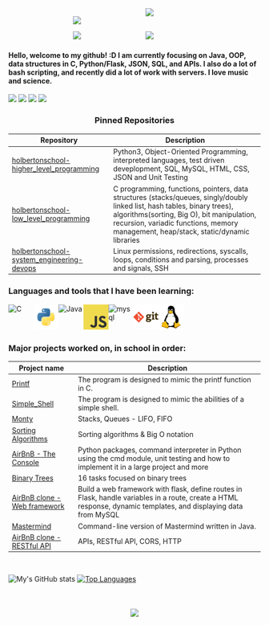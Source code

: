 <img align='right' src="https://media.giphy.com/media/PhE9yZiXP0tGgK3vcP/giphy.gif?cid=790b76118a01dbe4b73a29784733ef64636225393d816d7b&rid=giphy.gif&ct=s" width="230">

<p align="center">
 <img align='center' src="https://media.giphy.com/media/zKgyrMvWVUJu9SSHfB/giphy.gif?cid=790b76114ac591aeaeda09679f361e8179f636f0553aa8b1&rid=giphy.gif&ct=s" width="230">
  
<p align="center">
 <img align='right' src="https://media.giphy.com/media/TGXoYOYmVQ9v6M3g1q/giphy.gif?cid=790b7611f2102d61276fcc0b30df06ecad7d0b5ecb7d3a2f&rid=giphy.gif&ct=g" width="230">
 
<img src="https://readme-typing-svg.herokuapp.com?color=F7679E&lines=Passionate+learner+%26+programmer.;Problem+solver+%26+goal+setter.;Comedy%2C+anime%2C+painting+%E2%99%A5%EF%B8%8F">
</p>
<h4>Hello, welcome to my github! :D I am currently focusing on Java, OOP, data structures in C, Python/Flask, JSON, SQL, and APIs. I also do a lot of bash scripting, and recently did a lot of work with servers. I love music and science. </h4>

<a href="https://www.linkedin.com/in/caroline-delcarmen-8abb25205/"><img src="https://img.shields.io/badge/LinkedIn-0077B5?style=for-the-badge&logo=linkedin&logoColor=white"></a>
<a href="mailto:delcarmencaroline@gmail.com"><img src="https://img.shields.io/badge/Gmail-D14836?style=for-the-badge&logo=gmail&logoColor=white"></a>
<a href="https://github.com/cmdelcarmen/cmdelcarmen/blob/main/Caroline%20D.%20Resume.pdf"><img src="https://img.shields.io/badge/RESUME-FF69B4?style=for-the-badge"></a>
<a href="https://cmdelcarmen.medium.com/"><img src="https://img.shields.io/badge/BLOGS-brightgreen?style=for-the-badge"></a>
<br>
<h3 align="center">Pinned Repositories</h3>

| Repository | Description |
| --- | --- |
| [ holbertonschool-higher_level_programming](https://github.com/cmdelcarmen/holbertonschool-higher_level_programming) | Python3, Object-Oriented Programming, interpreted languages, test driven deveplopment, SQL, MySQL, HTML, CSS, JSON and Unit Testing |
| [ holbertonschool-low_level_programming](https://github.com/cmdelcarmen/holbertonschool-low_level_programming) | C programming, functions, pointers, data structures (stacks/queues, singly/doubly linked list, hash tables, binary trees), algorithms(sorting, Big O), bit manipulation, recursion, variadic functions, memory management, heap/stack, static/dynamic libraries |
| [ holbertonschool-system_engineering-devops](https://github.com/cmdelcarmen/holberton-system_engineering-devops) | Linux permissions, redirections, syscalls, loops, conditions and parsing, processes and signals, SSH |

<h3>Languages and tools that I have been learning:</h3>

<a href="https://github.com/cmdelcarmen/">
  <img align="left" alt="C" width="50px" src="https://cdn.iconscout.com/icon/free/png-512/c-programming-569564.png" />
</a>
<a href="https://github.com/cmdelcarmen/">
  <img align="left" alt="Python" width="50px" src="https://raw.githubusercontent.com/github/explore/80688e429a7d4ef2fca1e82350fe8e3517d3494d/topics/python/python.png" />
</a>
<a href="https://github.com/cmdelcarmen/">
  <img align="left" alt="Java" width="50px" src="https://d3njjcbhbojbot.cloudfront.net/api/utilities/v1/imageproxy/https://coursera-course-photos.s3.amazonaws.com/0a/8cd7f1b14344618b75142593bc7af8/JavaCupLogo800x800.png?auto=format%2Ccompress&dpr=1" />
</a>
<a href="https://github.com/cmdelcarmen/">
  <img align="left" alt="JS" width="50px" src="https://raw.githubusercontent.com/github/explore/80688e429a7d4ef2fca1e82350fe8e3517d3494d/topics/javascript/javascript.png" />
</a>
<a href="https://github.com/cmdelcarmen/">
  <img align="left" alt="mysql" width="50px" height="50px" src="https://kinsta.com/fr/wp-content/uploads/sites/4/2019/04/logo-mysql-1.svg" />
</a>
<a href="https://github.com/cmdelcarmen/">
  <img align="left" alt="git" width="50px" height="50px" src="https://raw.githubusercontent.com/github/explore/80688e429a7d4ef2fca1e82350fe8e3517d3494d/topics/git/git.png" />
</a>
<a href="https://github.com/cmdelcarmen/">
  <img align="left" alt="linux" width="50px" src="https://raw.githubusercontent.com/github/explore/80688e429a7d4ef2fca1e82350fe8e3517d3494d/topics/linux/linux.png" />
</a>
<br><br>
<h3><br>Major projects worked on, in school in order:</h3> 
  
| Project name | Description |
| --- | --- |
|[Printf](https://github.com/cmdelcarmen/printf)| The program is designed to mimic the printf function in C.|
|[Simple_Shell](https://github.com/cmdelcarmen/simple_shell)| The program is designed to mimic the abilities of a simple shell. |
|[Monty](https://github.com/dhreyes/monty) | Stacks, Queues - LIFO, FIFO |
|[Sorting Algorithms](https://github.com/cmdelcarmen/sorting_algorithms)| Sorting algorithms & Big O notation |
|[AirBnB - The Console](https://github.com/cmdelcarmen/AirBnB_clone)| Python packages, command interpreter in Python using the cmd module, unit testing and how to implement it in a large project and more|
|[Binary Trees](https://github.com/cmdelcarmen/binary_trees)| 16 tasks focused on binary trees|
|[AirBnB clone - Web framework](https://github.com/cmdelcarmen/AirBnB_clone_v2)| Build a web framework with flask, define routes in Flask, handle variables in a route, create a HTML response, dynamic templates, and displaying data from MySQL|
|[Mastermind](https://github.com/cmdelcarmen/mastermind-hack-day)| Command-line version of Mastermind written in Java.|
|[AirBnB clone - RESTful API](https://github.com/cmdelcarmen/AirBnB_clone_v3)| APIs, RESTful API, CORS, HTTP|

<br>

![My's GitHub stats](https://readme-stats-envoy-vc.vercel.app/api?username=cmdelcarmen&show_icons=true&theme=)
[![Top Languages](https://readme-stats-envoy-vc.vercel.app/api/top-langs/?username=cmdelcarmen&layout=compact)](https://github.com/cmdelcarmen)

<br>

<h4></h4>
<a href="https://www.freecodecamp.org/cmdelcarmen" target="_blank"></a>
<a href="https://www.linkedin.com/in/caroline-delcarmen-8abb25205/n" target="_blank"></a> 
<a href="https://stackoverflow.com/users/15119783/caroline?tab=profile" target="_blank"></a> 
<a href="https://www.hackerrank.com/cmdelcarmen?hr_r=1" target="_blank"></a>

<p align="center">
<img src="https://readme-typing-svg.herokuapp.com?color=F7679E&lines=Thank+you+for+visiting!;Have+a+nice+day.">
</p>
